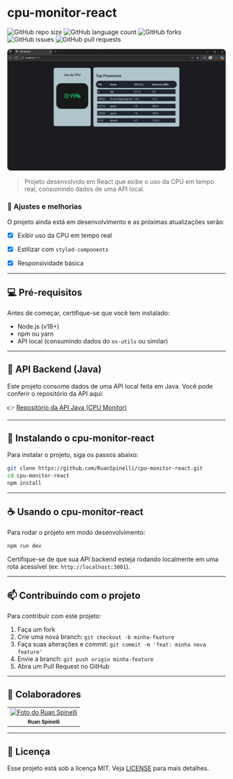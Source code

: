 # cpu-monitor-react

![GitHub repo size](https://img.shields.io/github/repo-size/RuanSpinelli/cpu-monitor-react?style=for-the-badge)
![GitHub language count](https://img.shields.io/github/languages/count/RuanSpinelli/cpu-monitor-react?style=for-the-badge)
![GitHub forks](https://img.shields.io/github/forks/RuanSpinelli/cpu-monitor-react?style=for-the-badge)
![GitHub issues](https://img.shields.io/github/issues/RuanSpinelli/cpu-monitor-react?style=for-the-badge)
![GitHub pull requests](https://img.shields.io/github/issues-pr/RuanSpinelli/cpu-monitor-react?style=for-the-badge)

<img src="./Screenshot.png" alt="Preview do projeto" style="border-radius: 8px" />

> Projeto desenvolvido em React que exibe o uso da CPU em tempo real, consumindo dados de uma API local.

### 🔧 Ajustes e melhorias

O projeto ainda está em desenvolvimento e as próximas atualizações serão:

- [x] Exibir uso da CPU em tempo real
- [x] Estilizar com `styled-components`
- [x] Responsividade básica


---

## 💻 Pré-requisitos

Antes de começar, certifique-se que você tem instalado:

- Node.js (v18+)
- npm ou yarn
- API local (consumindo dados do `os-utils` ou similar)
  
---

## 🔗 API Backend (Java)

Este projeto consome dados de uma API local feita em Java. Você pode conferir o repositório da API aqui:

👉 [Repositório da API Java (CPU Monitor)](https://github.com/RuanSpinelli/cpu-monitor-java)

---

## 🚀 Instalando o cpu-monitor-react

Para instalar o projeto, siga os passos abaixo:

```bash
git clone https://github.com/RuanSpinelli/cpu-monitor-react.git
cd cpu-monitor-react
npm install
````

---

## ☕ Usando o cpu-monitor-react

Para rodar o projeto em modo desenvolvimento:

```bash
npm run dev
```

Certifique-se de que sua API backend esteja rodando localmente em uma rota acessível (ex: `http://localhost:3001`).

---

## 📫 Contribuindo com o projeto

Para contribuir com este projeto:

1. Faça um fork
2. Crie uma nova branch: `git checkout -b minha-feature`
3. Faça suas alterações e commit: `git commit -m 'feat: minha nova feature'`
4. Envie a branch: `git push origin minha-feature`
5. Abra um Pull Request no GitHub

---

## 🤝 Colaboradores

<table>
  <tr>
    <td align="center">
      <a href="https://github.com/RuanSpinelli">
        <img src="https://avatars.githubusercontent.com/u/131688980?v=4" width="100px;" alt="Foto do Ruan Spinelli"/><br>
        <sub>
          <b>Ruan Spinelli</b>
        </sub>
      </a>
    </td>
  </tr>
</table>

---

## 📝 Licença

Esse projeto está sob a licença MIT. Veja [LICENSE](./LICENSE) para mais detalhes.
